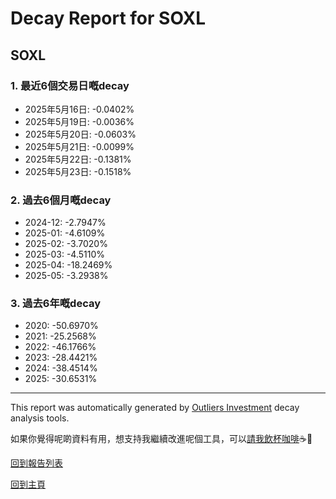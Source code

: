 # Decay Report for SOXL

## SOXL

### 1. 最近6個交易日嘅decay

- 2025年5月16日: -0.0402%
- 2025年5月19日: -0.0036%
- 2025年5月20日: -0.0603%
- 2025年5月21日: -0.0099%
- 2025年5月22日: -0.1381%
- 2025年5月23日: -0.1518%

### 2. 過去6個月嘅decay

- 2024-12: -2.7947%
- 2025-01: -4.6109%
- 2025-02: -3.7020%
- 2025-03: -4.5110%
- 2025-04: -18.2469%
- 2025-05: -3.2938%

### 3. 過去6年嘅decay

- 2020: -50.6970%
- 2021: -25.2568%
- 2022: -46.1766%
- 2023: -28.4421%
- 2024: -38.4514%
- 2025: -30.6531%

------------------------------
This report was automatically generated by [Outliers Investment](https://outliersecon.github.io/Outliers-Investment/) decay analysis tools.

如果你覺得呢啲資料有用，想支持我繼續改進呢個工具，可以[請我飲杯咖啡](https://buymeacoffee.com/outliersecon)☕🙏

[回到報告列表](https://outliersecon.github.io/Outliers-Investment/reports/reports_public)

[回到主頁](https://outliersecon.github.io/Outliers-Investment/)